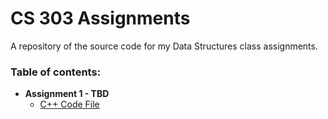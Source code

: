 # CS 303 Assignments
A repository of the source code for my Data Structures class assignments.

### Table of contents:
* **Assignment 1 - TBD**
  * [C++ Code File]()
